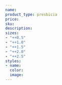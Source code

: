 ```yaml
---
name: 
product_type: presbicia
price: 
sku: 
description: 
sizes:
- "++0.5"
- "++1.0"
- "++1.5"
- "++2.0"
- "++2.5"
styles:
- name: 
  color: 
  image: 
---
```


